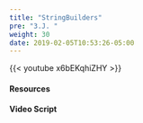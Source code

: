 ```yaml
---
title: "StringBuilders"
pre: "3.J. "
weight: 30
date: 2019-02-05T10:53:26-05:00
---
```


{{< youtube x6bEKqhiZHY >}}

#### Resources

#### Video Script
